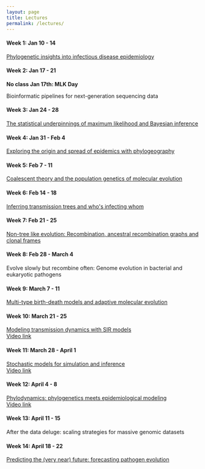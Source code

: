 ```yaml
---
layout: page
title: Lectures
permalink: /lectures/
---
```


#### Week 1: Jan 10 - 14

[Phylogenetic insights into infectious disease epidemiology][lecture1] <br>

[lecture1]: <{{site.baseurl}}/lectures/MolEpi.PhyloInsights.2022.Lecture1.pdf>

#### Week 2: Jan 17 - 21

**No class Jan 17th: MLK Day** <br>

Bioinformatic pipelines for next-generation sequencing data <br>

#### Week 3: Jan 24 - 28

[The statistical underpinnings of maximum likelihood and Bayesian inference][lecture2] <br>

[lecture2]: <{{site.baseurl}}/lectures/MolEpi.StatisticalUnderpinnings.2022.Lecture2.pdf>

#### Week 4: Jan 31 - Feb 4

[Exploring the origin and spread of epidemics with phylogeography][lecture3] <br>

[lecture3]: <{{site.baseurl}}/lectures/MolEpi.Phylogeography.2022.Lecture3.pdf>

#### Week 5: Feb 7 - 11

[Coalescent theory and the population genetics of molecular evolution][lecture4] <br>

[lecture4]: <{{site.baseurl}}/lectures/MolEpi.CoalescentTheory.2022.Lecture4.pdf>

#### Week 6: Feb 14 - 18

[Inferring transmission trees and who's infecting whom][lecture5] <br>

[lecture5]: <{{site.baseurl}}/lectures/MolEpi.TransmissionTrees.Lecture5.pdf>

#### Week 7: Feb 21 - 25

[Non-tree like evolution: Recombination, ancestral recombination graphs and clonal frames][lecture6] <br>

[lecture6]: <{{site.baseurl}}/lectures/MolEpi.Recombination.Lecture6.pdf>

#### Week 8: Feb 28 - March 4

Evolve slowly but recombine often: Genome evolution in bacterial and eukaryotic pathogens <br>

#### Week 9: March 7 - 11

[Multi-type birth-death models and adaptive molecular evolution][lecture7] <br>

[lecture7]: <{{site.baseurl}}/lectures/MolEpi.BirthDeathModels.Lecture7.pdf>

#### Week 10: March 21 - 25

[Modeling transmission dynamics with SIR models][lecture8] <br>
[Video link][video-lecture8] <br>

[lecture8]: <{{site.baseurl}}/lectures/MolEpi.EpiModels.Lecture8.pdf>
[video-lecture8]: <https://youtu.be/oU3wdcx5W5Q>

#### Week 11: March 28 - April 1

[Stochastic models for simulation and inference][lecture9] <br>
[Video link][video-lecture9] <br>

[lecture9]: <{{site.baseurl}}/lectures/MolEpi.StochasticModels.Lecture9.pdf>
[video-lecture9]: <https://youtu.be/qyomLyVh3hQ>

#### Week 12: April 4 - 8

[Phylodynamics: phylogenetics meets epidemiological modeling][lecture10] <br>
[Video link][video-lecture10] <br>

[lecture10]: <{{site.baseurl}}/lectures/MolEpi.Phylodynamics.Lecture10.pdf>
[video-lecture10]: <https://youtu.be/R2YqOXDuNMM>

#### Week 13: April 11 - 15

After the data deluge: scaling strategies for massive genomic datasets <br>

#### Week 14: April 18 - 22

[Predicting the (very near) future: forecasting pathogen evolution][lecture11] <br>

[lecture11]: <{{site.baseurl}}/lectures/MolEpi.PredictingPathogenEvolution.Lecture11.pdf>



